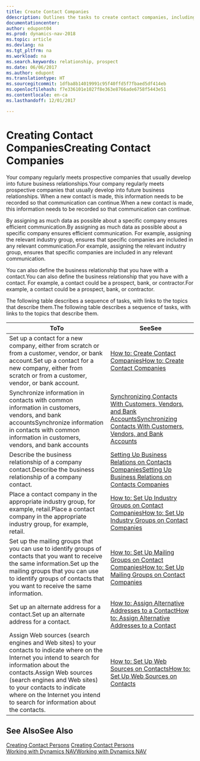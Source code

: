 ```yaml
---
title: Create Contact Companies
ddescription: Outlines the tasks to create contact companies, including assigning relevant data about prospects and defining the business relationships you have with companies.
documentationcenter: 
author: edupont04
ms.prod: dynamics-nav-2018
ms.topic: article
ms.devlang: na
ms.tgt_pltfrm: na
ms.workload: na
ms.search.keywords: relationship, prospect
ms.date: 06/06/2017
ms.author: edupont
ms.translationtype: HT
ms.sourcegitcommit: 1dfba8b14019991c95f40ffd5f7fbaed5df414eb
ms.openlocfilehash: f7e336101e1027f8e363e8766ade6758f5443e51
ms.contentlocale: en-ca
ms.lasthandoff: 12/01/2017

---
```

# <a name="creating-contact-companies"></a><span data-ttu-id="c6c1c-102">Creating Contact Companies</span><span class="sxs-lookup"><span data-stu-id="c6c1c-102">Creating Contact Companies</span></span>
<span data-ttu-id="c6c1c-103">Your company regularly meets prospective companies that usually develop into future business relationships.</span><span class="sxs-lookup"><span data-stu-id="c6c1c-103">Your company regularly meets prospective companies that usually develop into future business relationships.</span></span> <span data-ttu-id="c6c1c-104">When a new contact is made, this information needs to be recorded so that communication can continue.</span><span class="sxs-lookup"><span data-stu-id="c6c1c-104">When a new contact is made, this information needs to be recorded so that communication can continue.</span></span>

<span data-ttu-id="c6c1c-105">By assigning as much data as possible about a specific company ensures efficient communication.</span><span class="sxs-lookup"><span data-stu-id="c6c1c-105">By assigning as much data as possible about a specific company ensures efficient communication.</span></span> <span data-ttu-id="c6c1c-106">For example, assigning the relevant industry group, ensures that specific companies are included in any relevant communication.</span><span class="sxs-lookup"><span data-stu-id="c6c1c-106">For example, assigning the relevant industry group, ensures that specific companies are included in any relevant communication.</span></span>

<span data-ttu-id="c6c1c-107">You can also define the business relationship that you have with a contact.</span><span class="sxs-lookup"><span data-stu-id="c6c1c-107">You can also define the business relationship that you have with a contact.</span></span> <span data-ttu-id="c6c1c-108">For example, a contact could be a prospect, bank, or contractor.</span><span class="sxs-lookup"><span data-stu-id="c6c1c-108">For example, a contact could be a prospect, bank, or contractor.</span></span>

<span data-ttu-id="c6c1c-109">The following table describes a sequence of tasks, with links to the topics that describe them.</span><span class="sxs-lookup"><span data-stu-id="c6c1c-109">The following table describes a sequence of tasks, with links to the topics that describe them.</span></span> 

| <span data-ttu-id="c6c1c-110">To</span><span class="sxs-lookup"><span data-stu-id="c6c1c-110">To</span></span> | <span data-ttu-id="c6c1c-111">See</span><span class="sxs-lookup"><span data-stu-id="c6c1c-111">See</span></span> |
| --- | --- |
| <span data-ttu-id="c6c1c-112">Set up a contact for a new company, either from scratch or from a customer, vendor, or bank account.</span><span class="sxs-lookup"><span data-stu-id="c6c1c-112">Set up a contact for a new company, either from scratch or from a customer, vendor, or bank account.</span></span> |[<span data-ttu-id="c6c1c-113">How to: Create Contact Companies</span><span class="sxs-lookup"><span data-stu-id="c6c1c-113">How to: Create Contact Companies</span></span>](marketing-how-create-contact-companies.md) |
| <span data-ttu-id="c6c1c-114">Synchronize information in contacts with common information in customers, vendors, and bank accounts</span><span class="sxs-lookup"><span data-stu-id="c6c1c-114">Synchronize information in contacts with common information in customers, vendors, and bank accounts</span></span> |[<span data-ttu-id="c6c1c-115">Synchronizing Contacts With Customers, Vendors, and Bank Accounts</span><span class="sxs-lookup"><span data-stu-id="c6c1c-115">Synchronizing Contacts With Customers, Vendors, and Bank Accounts</span></span>](marketing-synchronize-contacts-customers-vendors-bank-accounts.md) |
| <span data-ttu-id="c6c1c-116">Describe the business relationship of a company contact.</span><span class="sxs-lookup"><span data-stu-id="c6c1c-116">Describe the business relationship of a company contact.</span></span> |[<span data-ttu-id="c6c1c-117">Setting Up Business Relations on Contacts Companies</span><span class="sxs-lookup"><span data-stu-id="c6c1c-117">Setting Up Business Relations on Contacts Companies</span></span>](marketing-business-relations.md) |
| <span data-ttu-id="c6c1c-118">Place a contact company in the appropriate industry group, for example, retail.</span><span class="sxs-lookup"><span data-stu-id="c6c1c-118">Place a contact company in the appropriate industry group, for example, retail.</span></span> |[<span data-ttu-id="c6c1c-119">How to: Set Up Industry Groups on Contact Companies</span><span class="sxs-lookup"><span data-stu-id="c6c1c-119">How to: Set Up Industry Groups on Contact Companies</span></span>](marketing-industry-groups.md) |
| <span data-ttu-id="c6c1c-120">Set up the mailing groups that you can use to identify groups of contacts that you want to receive the same information.</span><span class="sxs-lookup"><span data-stu-id="c6c1c-120">Set up the mailing groups that you can use to identify groups of contacts that you want to receive the same information.</span></span> |[<span data-ttu-id="c6c1c-121">How to: Set Up Mailing Groups on Contact Companies</span><span class="sxs-lookup"><span data-stu-id="c6c1c-121">How to: Set Up Mailing Groups on Contact Companies</span></span>](marketing-mailing-groups.md) |
| <span data-ttu-id="c6c1c-122">Set up an alternate address for a contact.</span><span class="sxs-lookup"><span data-stu-id="c6c1c-122">Set up an alternate address for a contact.</span></span> |[<span data-ttu-id="c6c1c-123">How to: Assign Alternative Addresses to a Contact</span><span class="sxs-lookup"><span data-stu-id="c6c1c-123">How to: Assign Alternative Addresses to a Contact</span></span>](marketing-how-assign-alternate-address.md) |
| <span data-ttu-id="c6c1c-124">Assign Web sources (search engines and Web sites) to your contacts to indicate where on the Internet you intend to search for information about the contacts.</span><span class="sxs-lookup"><span data-stu-id="c6c1c-124">Assign Web sources (search engines and Web sites) to your contacts to indicate where on the Internet you intend to search for information about the contacts.</span></span> |[<span data-ttu-id="c6c1c-125">How to: Set Up Web Sources on Contacts</span><span class="sxs-lookup"><span data-stu-id="c6c1c-125">How to: Set Up Web Sources on Contacts</span></span>](marketing-web-sources.md) |

## <a name="see-also"></a><span data-ttu-id="c6c1c-126">See Also</span><span class="sxs-lookup"><span data-stu-id="c6c1c-126">See Also</span></span>
<span data-ttu-id="c6c1c-127">[Creating Contact Persons](marketing-create-contact-persons.md) </span><span class="sxs-lookup"><span data-stu-id="c6c1c-127">[Creating Contact Persons](marketing-create-contact-persons.md) </span></span>  
[<span data-ttu-id="c6c1c-128">Working with Dynamics NAV</span><span class="sxs-lookup"><span data-stu-id="c6c1c-128">Working with Dynamics NAV</span></span>](ui-work-product.md)

